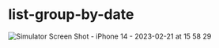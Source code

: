 # list-group-by-date
 
 
![Simulator Screen Shot - iPhone 14 - 2023-02-21 at 15 58 29](https://user-images.githubusercontent.com/13748518/220351841-4d48f733-ced1-4688-bee4-25828c3ea11e.png)

